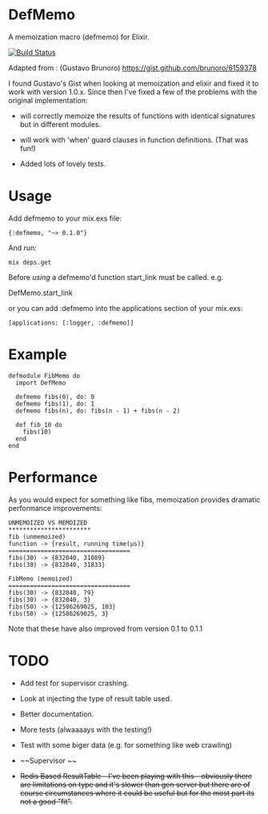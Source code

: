 DefMemo
=======
A memoization macro (defmemo) for Elixir.

[![Build Status](https://travis-ci.org/os6sense/DefMemo.svg?branch=master)](https://travis-ci.org/os6sense/DefMemo)

Adapted from : (Gustavo Brunoro) https://gist.github.com/brunoro/6159378

I found Gustavo's Gist when looking at memoization and elixir and fixed it
to work with version 1.0.x. Since then I've fixed a few of the problems with
the original implementation:

- will correctly memoize the results of functions with identical signatures 
  but in different modules.

- will work with 'when' guard clauses in function definitions. (That was fun!) 

- Added lots of lovely tests.

Usage
=====

Add defmemo to your mix.exs file:

    {:defmemo, "~> 0.1.0"}

And run:
  
    mix deps.get

Before *using* a defmemo'd function start_link must be called. e.g. 

  DefMemo.start_link

or you can add :defmemo into the applications section of your mix.exs:

    [applications: [:logger, :defmemo]]

Example
=======

    defmodule FibMemo do
      import DefMemo
         
      defmemo fibs(0), do: 0
      defmemo fibs(1), do: 1
      defmemo fibs(n), do: fibs(n - 1) + fibs(n - 2)

      def fib_10 do
        fibs(10)
      end
    end

Performance
===========
As you would expect for something like fibs, memoization provides dramatic
performance improvements:

    UNMEMOIZED VS MEMOIZED 
    ***********************
    fib (unmemoized)
    function -> {result, running time(μs)}
    ==================================
    fibs(30) -> {832040, 31089}
    fibs(30) -> {832040, 31833}

    FibMemo (memoized)
    ==================================
    fibs(30) -> {832040, 79}
    fibs(30) -> {832040, 3}
    fibs(50) -> {12586269025, 103}
    fibs(50) -> {12586269025, 3}

Note that these have also improved from version 0.1 to 0.1.1

TODO
====
- Add test for supervisor crashing.
- Look at injecting the type of result table used.
- Better documentation.
- More tests (alwaaaays with the testing!)
- Test with some biger data (e.g. for something like web crawling)

- ~~Supervisor ~~
- ~~Redis Based ResultTable - I've been playing with this - obviously there are
  limitations on type and it's slower than gen server but there are of course
  circumstances where it could be useful but for the most part its not a good
  "fit".~~

